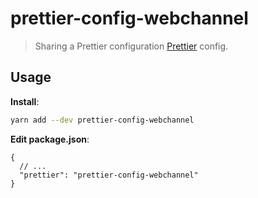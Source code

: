 # prettier-config-webchannel

> Sharing a Prettier configuration [Prettier](https://prettier.io) config.

## Usage

**Install**:

```bash
yarn add --dev prettier-config-webchannel
```

**Edit package.json**:

```jsonc
{
  // ...
  "prettier": "prettier-config-webchannel"
}
```
